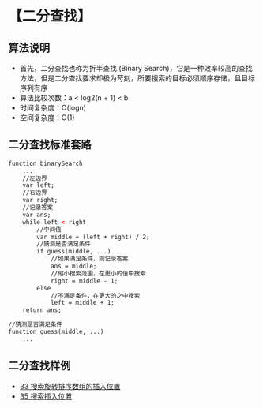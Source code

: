 # 【二分查找】

## 算法说明

- 首先，二分查找也称为折半查找 (Binary Search)，它是一种效率较高的查找方法，但是二分查找要求却极为苛刻，所要搜索的目标必须顺序存储，且目标序列有序
- 算法比较次数：a < log2(n + 1) < b
- 时间复杂度：O(logn)
- 空间复杂度：O(1)

## 二分查找标准套路

```html
function binarySearch
    ...
    //左边界
    var left;
    //右边界
    var right;
    //记录答案
    var ans;
    while left < right
        //中间值
        var middle = (left + right) / 2;
        //猜测是否满足条件
        if guess(middle, ...)
            //如果满足条件，则记录答案
            ans = middle;
            //缩小搜索范围，在更小的值中搜索
            right = middle - 1;
        else
            //不满足条件，在更大的之中搜索
            left = middle + 1;
    return ans;

//猜测是否满足条件
function guess(middle, ...)
    ...
```
## 二分查找样例

- [33 搜索旋转排序数组的插入位置](https://github.com/Shiny-Man/leetcode/blob/master/coding/33.h)
- [35 搜索插入位置](https://github.com/Shiny-Man/leetcode/blob/master/coding/35.h)
